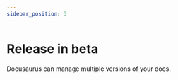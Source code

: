 ```yaml
---
sidebar_position: 3
---
```


# Release in beta

Docusaurus can manage multiple versions of your docs.